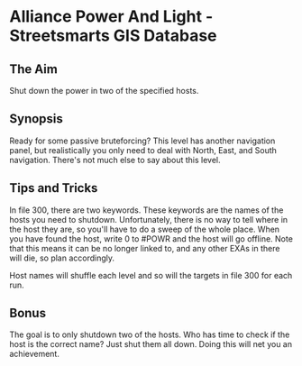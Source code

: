 # Alliance Power And Light - Streetsmarts GIS Database

## The Aim
Shut down the power in two of the specified hosts.

## Synopsis
Ready for some passive bruteforcing? This level has another navigation panel, but realistically you only need to deal with North, East, and South navigation. There's not much else to say about this level.

## Tips and Tricks
In file 300, there are two keywords. These keywords are the names of the hosts you need to shutdown. Unfortunately, there is no way to tell where in the host they are, so you'll have to do a sweep of the whole place. When you have found the host, write 0 to #POWR and the host will go offline. Note that this means it can be no longer linked to, and any other EXAs in there will die, so plan accordingly.

Host names will shuffle each level and so will the targets in file 300 for each run.

## Bonus
The goal is to only shutdown two of the hosts. Who has time to check if the host is the correct name? Just shut them all down. Doing this will net you an achievement.